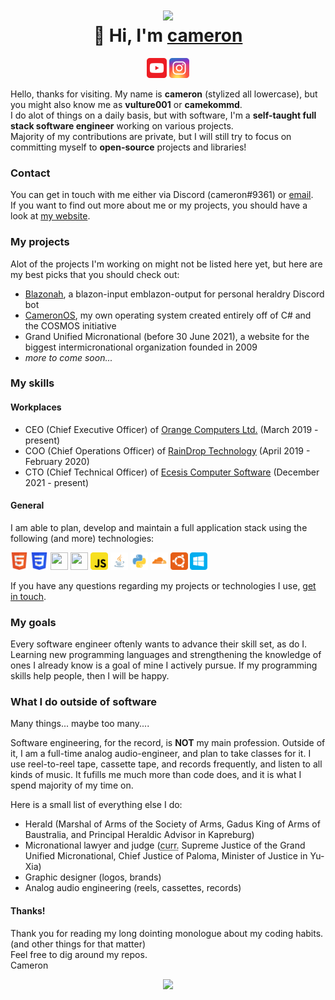 <h1 align="center"><img width=20% src="https://github.com/vulture001.png"><br>👋 Hi, I'm <a href="https://vulture001.github.io/" target="_blank">cameron</a></h1>

<p align="center">
    <a href="https://www.youtube.com/channel/UCuqOb3W1gMgL0z_RoIeRzfg"><img height="32" width="32" src="https://raw.githubusercontent.com/edent/SuperTinyIcons/master/images/svg/youtube.svg" /></a>
    <a href="https://www.instagram.com/cameronkoehler/"><img height="32" width="32" src="https://raw.githubusercontent.com/edent/SuperTinyIcons/master/images/svg/instagram.svg" /></a>
</p>

Hello, thanks for visiting. My name is **cameron** (stylized all lowercase), but you might also know me as **vulture001** or **camekommd**.<br>
I do alot of things on a daily basis, but with software, I'm a **self-taught full stack software engineer** working on various projects.<br>
Majority of my contributions are private, but I will still try to focus on committing myself to **open-source** projects and libraries!

### Contact

You can get in touch with me either via Discord (cameron#9361) or [email](mailto:camekommd@gmail.com).<br>
If you want to find out more about me or my projects, you should have a look at [my website](https://vulture001.github.io/).

### My projects

Alot of the projects I'm working on might not be listed here yet, but here are my best picks that you should check out:

- [Blazonah](https://github.com/vulture001/blazonah), a blazon-input emblazon-output for personal heraldry Discord bot
- [CameronOS](https://github.com/vulture001/cameronOS), my own operating system created entirely off of C# and the COSMOS initiative
- Grand Unified Micronational (before 30 June 2021), a website for the biggest intermicronational organization founded in 2009
- _more to come soon..._

### My skills
#### Workplaces
- CEO (Chief Executive Officer) of [Orange Computers Ltd.](https://www.facebook.com/orangecomputersltd) (March 2019 - present)
- COO (Chief Operations Officer) of [RainDrop Technology](https://micronations.wiki/wiki/RainDrop_Technology) (April 2019 - February 2020)
- CTO (Chief Technical Officer) of [Ecesis Computer Software](https://micronations.wiki/wiki/Ecesis) (December 2021 - present)

#### General
I am able to plan, develop and maintain a full application stack using the following (and more) technologies:
<p align="left">
    <img height="28" width="28" src="https://raw.githubusercontent.com/edent/SuperTinyIcons/master/images/svg/html5.svg" />
    <img height="28" width="28" src="https://raw.githubusercontent.com/edent/SuperTinyIcons/master/images/svg/css3.svg" />
    <img height="28" width="28" src="https://iconape.com/wp-content/png_logo_vector/c.png" />
    <img height="28" width="28" src="https://upload.wikimedia.org/wikipedia/commons/c/cf/Lua-Logo.svg" />
    <img height="28" width="28" src="https://raw.githubusercontent.com/edent/SuperTinyIcons/master/images/svg/javascript.svg" />
    <img height="28" width="28" src="https://raw.githubusercontent.com/edent/SuperTinyIcons/master/images/svg/java.svg" />
    <img height="28" width="28" src="https://raw.githubusercontent.com/edent/SuperTinyIcons/master/images/svg/python.svg" />
    <img height="28" width="28" src="https://raw.githubusercontent.com/edent/SuperTinyIcons/master/images/svg/cloudflare.svg" />
    <img height="28" width="28" src="https://raw.githubusercontent.com/edent/SuperTinyIcons/master/images/svg/ubuntu.svg" />
    <img height="28" width="28" src="https://raw.githubusercontent.com/edent/SuperTinyIcons/master/images/svg/windows.svg" />
</p>

If you have any questions regarding my projects or technologies I use, [get in touch](#contact).

### My goals

Every software engineer oftenly wants to advance their skill set, as do I. Learning new programming languages and strengthening the knowledge of ones I already know is a goal of mine I actively pursue. If my programming skills help people, then I will be happy.

### What I do outside of software

Many things... maybe too many....

Software engineering, for the record, is **NOT** my main profession. Outside of it, I am a full-time analog audio-engineer, and plan to take classes for it. I use reel-to-reel tape, cassette tape, and records frequently, and listen to all kinds of music. It fufills me much more than code does, and it is what I spend majority of my time on.

Here is a small list of everything else I do:

- Herald (Marshal of Arms of the Society of Arms, Gadus King of Arms of Baustralia, and Principal Heraldic Advisor in Kapreburg)
- Micronational lawyer and judge (<abbr title="current">curr.</abbr> Supreme Justice of the Grand Unified Micronational, Chief Justice of Paloma, Minister of Justice in Yu-Xia)
- Graphic designer (logos, brands)
- Analog audio engineering (reels, cassettes, records)

#### Thanks!

Thank you for reading my long dointing monologue about my coding habits. (and other things for that matter)<br>Feel free to dig around my repos.<br>
Cameron<br>
<p align="center"><img src="https://cdn.discordapp.com/attachments/749686674132566047/919606106068750436/Personal.png" width=20%></p>
